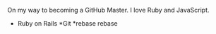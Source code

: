 On my way to becoming a GitHub Master. I love Ruby and JavaScript.

* Ruby on Rails
*Git
*rebase
rebase





